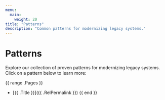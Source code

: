 ```yaml
---
menu:
  main:
    weight: 20
title: "Patterns"
description: "Common patterns for modernizing legacy systems."
---
```


# Patterns

Explore our collection of proven patterns for modernizing legacy systems. Click on a pattern below to learn more:

{{ range .Pages }}
- [{{ .Title }}]({{ .RelPermalink }})
{{ end }}